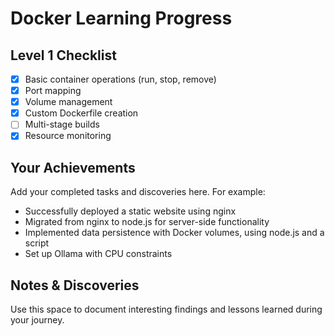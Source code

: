 # Docker Learning Progress

## Level 1 Checklist

- [x] Basic container operations (run, stop, remove)
- [x] Port mapping
- [x] Volume management
- [x] Custom Dockerfile creation
- [ ] Multi-stage builds
- [x] Resource monitoring

## Your Achievements

Add your completed tasks and discoveries here. For example:

- Successfully deployed a static website using nginx
- Migrated from nginx to node.js for server-side functionality
- Implemented data persistence with Docker volumes, using node.js and a script
- Set up Ollama with CPU constraints

## Notes & Discoveries

Use this space to document interesting findings and lessons learned during your journey.
